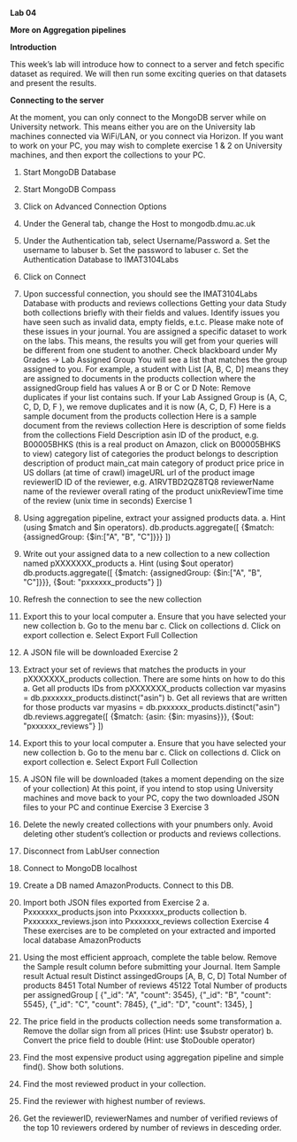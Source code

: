 **Lab 04**

**More on Aggregation pipelines**

**Introduction**

This week’s lab will introduce how to connect to a server and fetch specific
dataset as required. We will then run some exciting queries on that datasets and present the results.

**Connecting to the server**

At the moment, you can only connect to the MongoDB server while on University
network. This means either you are on the University lab machines connected via WiFi/LAN, or you connect via Horizon. If you want to work on your PC, you may wish to complete exercise 1 & 2 on University machines, and then export the collections to your PC.

1. Start MongoDB Database

2. Start MongoDB Compass

3. Click on Advanced Connection Options

4. Under the General tab, change the Host to mongodb.dmu.ac.uk

5. Under the Authentication tab, select Username/Password
a. Set the username to labuser
b. Set the password to labuser
c. Set the Authentication Database to IMAT3104Labs

6. Click on Connect

7. Upon successful connection, you should see the IMAT3104Labs Database
with products and reviews collections
Getting your data
Study both collections briefly with their fields and values. Identify issues you have
seen such as invalid data, empty fields, e.t.c. Please make note of these issues in
your journal.
You are assigned a specific dataset to work on the labs. This means, the results
you will get from your queries will be different from one student to another.
Check blackboard under My Grades -> Lab Assigned Group
You will see a list that matches the group assigned to you. For example, a student
with List [A, B, C, D] means they are assigned to documents in the products
collection where the assignedGroup field has values A or B or C or D
Note: Remove duplicates if your list contains such. If your Lab Assigned Group is
(A, C, C, D, D, F ), we remove duplicates and it is now (A, C, D, F)
Here is a sample document from the products collection
Here is a sample document from the reviews collection
Here is description of some fields from the collections
Field Description
asin ID of the product, e.g. B00005BHKS (this is a real product on Amazon, click on
B00005BHKS to view)
category list of categories the product belongs to
description description of product
main_cat main category of product
price price in US dollars (at time of crawl)
imageURL url of the product image
reviewerID ID of the reviewer, e.g. A1RVTBD2QZ8TQ8
reviewerName name of the reviewer
overall rating of the product
unixReviewTime time of the review (unix time in seconds)
Exercise 1
1. Using aggregation pipeline, extract your assigned products data.
a. Hint (using $match and $in operators).
db.products.aggregate([
{$match: {assignedGroup: {$in:["A", "B", "C"]}}}
])
2. Write out your assigned data to a new collection to a new collection named
pXXXXXXX_products
a. Hint (using $out operator)
db.products.aggregate([
{$match: {assignedGroup: {$in:["A", "B", "C"]}}},
{$out: "pxxxxxx_products"}
])
3. Refresh the connection to see the new collection
4. Export this to your local computer
a. Ensure that you have selected your new collection
b. Go to the menu bar
c. Click on collections
d. Click on export collection
e. Select Export Full Collection
5. A JSON file will be downloaded
Exercise 2
1. Extract your set of reviews that matches the products in your
pXXXXXXX_products collection. There are some hints on how to do this
a. Get all products IDs from pXXXXXXX_products collection
var myasins = db.pxxxxxx_products.distinct("asin")
b. Get all reviews that are written for those products
var myasins = db.pxxxxxx_products.distinct("asin")
db.reviews.aggregate([
{$match: {asin: {$in: myasins}}},
{$out: "pxxxxxx_reviews"}
])
2. Export this to your local computer
a. Ensure that you have selected your new collection
b. Go to the menu bar
c. Click on collections
d. Click on export collection
e. Select Export Full Collection
3. A JSON file will be downloaded (takes a moment depending on the size of
your collection)
At this point, if you intend to stop using University machines and move back to
your PC, copy the two downloaded JSON files to your PC and continue Exercise 3
Exercise 3
1. Delete the newly created collections with your pnumbers only. Avoid
deleting other student’s collection or products and reviews collections.
2. Disconnect from LabUser connection
3. Connect to MongoDB localhost
4. Create a DB named AmazonProducts. Connect to this DB.
5. Import both JSON files exported from Exercise 2
a. Pxxxxxxx_products.json into Pxxxxxxx_products collection
b. Pxxxxxxx_reviews.json into Pxxxxxxx_reviews collection
Exercise 4
These exercises are to be completed on your extracted and imported local
database AmazonProducts
1. Using the most efficient approach, complete the table below. Remove the
Sample result column before submitting your Journal.
Item Sample result Actual result
Distinct
assingedGroups
[A, B, C, D]
Total Number
of products
8451
Total Number
of reviews
45122
Total Number
of products per
assignedGroup
[
{"_id": "A", "count": 3545},
{"_id": "B", "count": 5545},
{"_id": "C", "count": 7845},
{"_id": "D", "count": 1345},
]
2. The price field in the products collection needs some transformation
a. Remove the dollar sign from all prices (Hint: use $substr operator)
b. Convert the price field to double (Hint: use $toDouble operator)
3. Find the most expensive product using aggregation pipeline and simple
find(). Show both solutions.
4. Find the most reviewed product in your collection.
5. Find the reviewer with highest number of reviews.
6. Get the reviewerID, reviewerNames and number of verified reviews of the
top 10 reviewers ordered by number of reviews in desceding order.